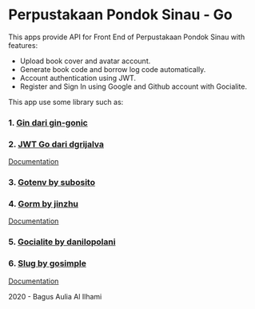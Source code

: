# Perpustakaan Pondok Sinau - Go

This apps provide API for Front End of Perpustakaan Pondok Sinau with features:
- Upload book cover and avatar account.
- Generate book code and borrow log code automatically.
- Account authentication using JWT.
- Register and Sign In using Google and Github account with Gocialite.

This app use some library such as:

### 1. [Gin dari gin-gonic](https://github.com/gin-gonic/gin)
### 2. [JWT Go dari dgrijalva](https://github.com/dgrijalva/jwt-go)

[Documentation](https://godoc.org/github.com/dgrijalva/jwt-go)

### 3. [Gotenv by subosito](https://github.com/subosito/gotenv)

### 4. [Gorm by jinzhu](https://github.com/jinzhu/gorm)

[Documentation](https://gorm.io/docs/index.html)

### 5. [Gocialite by danilopolani](https://github.com/jinzhu/gorm)

### 6. [Slug by gosimple](https://github.com/gosimple/slug)

[Documentation](https://godoc.org/github.com/gosimple/slug)



2020 - Bagus Aulia Al Ilhami
